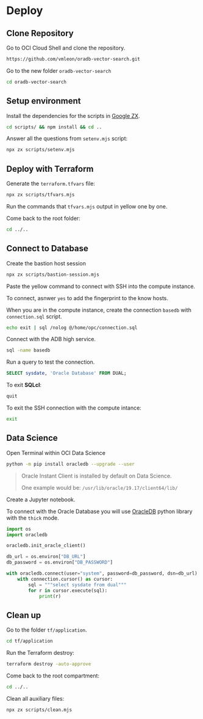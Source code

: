 # Deploy

## Clone Repository

Go to OCI Cloud Shell and clone the repository.

```bash
https://github.com/vmleon/oradb-vector-search.git
```

Go to the new folder `oradb-vector-search`

```bash
cd oradb-vector-search
```

## Setup environment

Install the dependencies for the scripts in [Google ZX](https://google.github.io/zx/).

```bash
cd scripts/ && npm install && cd ..
```

Answer all the questions from `setenv.mjs` script:

```bash
npx zx scripts/setenv.mjs
```

## Deploy with Terraform

Generate the `terraform.tfvars` file:

```bash
npx zx scripts/tfvars.mjs
```

Run the commands that `tfvars.mjs` output in yellow one by one.

Come back to the root folder:

```bash
cd ../..
```

## Connect to Database

Create the bastion host session

```bash
npx zx scripts/bastion-session.mjs
```

Paste the yellow command to connect with SSH into the compute instance.

To connect, asnwer `yes` to add the fingerprint to the know hosts.

When you are in the compute instance, create the connection `basedb` with `connection.sql` script.

```bash
echo exit | sql /nolog @/home/opc/connection.sql
```

Connect with the ADB high service.

```bash
sql -name basedb
```

Run a query to test the connection.

```sql
SELECT sysdate, 'Oracle Database' FROM DUAL;
```

To exit **SQLcl**:

```sql
quit
```

To exit the SSH connection with the compute intance:

```bash
exit
```

## Data Science

Open Terminal within OCI Data Science

```bash
python -m pip install oracledb --upgrade --user
```

> Oracle Instant Client is installed by default on Data Science.
>
> One example would be:
> `/usr/lib/oracle/19.17/client64/lib/`

Create a Jupyter notebook.

To connect with the Oracle Database you will use [OracleDB](https://python-oracledb.readthedocs.io/en/latest/) python library with the `thick` mode.

```python
import os
import oracledb

oracledb.init_oracle_client()
```

```python
db_url = os.environ["DB_URL"]
db_password = os.environ["DB_PASSWORD"]
```

```python
with oracledb.connect(user="system", password=db_password, dsn=db_url) as connection:
    with connection.cursor() as cursor:
        sql = """select sysdate from dual"""
        for r in cursor.execute(sql):
            print(r)
```

## Clean up

Go to the folder `tf/application`.

```bash
cd tf/application
```

Run the Terraform destroy:

```bash
terraform destroy -auto-approve
```

Come back to the root compartment:

```bash
cd ../..
```

Clean all auxiliary files:

```bash
npx zx scripts/clean.mjs
```
